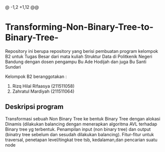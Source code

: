 @ -1,2 +1,12 @@
# Transforming-Non-Binary-Tree-to-Binary-Tree-
Repository ini berupa repository yang berisi pembuatan program kelompok B2 untuk Tugas Besar dari mata kuliah Struktur Data di Politkenik Negeri Bandung dengan dosen pengampu Bu Ade Hodijah dan juga Bu Santi Sundari

Kelompok B2 beranggotakan :
1. Rizq Hilal Rifaasya  (211511058)
2. Zahratul Mardiyah    (211511064)


Deskripsi program
-----------------
Transformasi sebuah Non Binary Tree ke bentuk Binary Tree dengan alokasi  Dinamis (dilakukan balancing dengan menerapkan algoritma AVL terhadap Binary  tree yg terbentuk. Penampilan input (non binary tree) dan output (binatry tree  sebelum dan sesudah dilakukan balancing).  Fitur-fitur untuk traversal,  penetapan level/tingkat tree tsb, kedalaman,dan pencarian suatu node 
